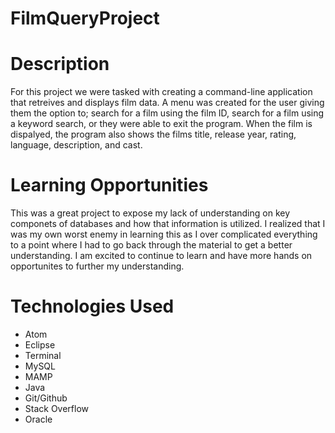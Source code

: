 # FilmQueryProject


# Description
For this project we were tasked with creating a command-line application that retreives and displays film data. A menu was created for the user giving them the option to; search for a film using the film ID, search for a film using a keyword search, or they were able to exit the program. When the film is dispalyed, the program also shows the films title, release year, rating, language, description, and cast.

# Learning Opportunities
This was a great project to expose my lack of understanding on key componets of databases and how that information is utilized. I realized that I was my own worst enemy in learning this as I over complicated everything to a point where I had to go back through the material to get a better understanding. I am excited to continue to learn and have more hands on opportunites to further my understanding.
# Technologies Used
<ul>
<li>Atom</li>
<li>Eclipse</li>
<li>Terminal</li>
<li>MySQL</li>
<li>MAMP</li>
<li>Java</li>
<li>Git/Github</li>
<li>Stack Overflow</li>
<li>Oracle</li>
</ul>
